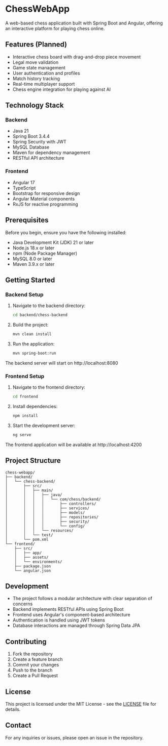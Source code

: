 # ChessWebApp

A web-based chess application built with Spring Boot and Angular, offering an interactive platform for playing chess online.

## Features (Planned)

- Interactive chess board with drag-and-drop piece movement
- Legal move validation
- Game state management
- User authentication and profiles
- Match history tracking
- Real-time multiplayer support
- Chess engine integration for playing against AI

## Technology Stack

### Backend
- Java 21
- Spring Boot 3.4.4
- Spring Security with JWT
- MySQL Database
- Maven for dependency management
- RESTful API architecture

### Frontend
- Angular 17
- TypeScript
- Bootstrap for responsive design
- Angular Material components
- RxJS for reactive programming

## Prerequisites

Before you begin, ensure you have the following installed:
- Java Development Kit (JDK) 21 or later
- Node.js 18.x or later
- npm (Node Package Manager)
- MySQL 8.0 or later
- Maven 3.9.x or later

## Getting Started

### Backend Setup

1. Navigate to the backend directory:
   ```bash
   cd backend/chess-backend
   ```

2. Build the project:
   ```bash
   mvn clean install
   ```

3. Run the application:
   ```bash
   mvn spring-boot:run
   ```

The backend server will start on http://localhost:8080

### Frontend Setup

1. Navigate to the frontend directory:
   ```bash
   cd frontend
   ```

2. Install dependencies:
   ```bash
   npm install
   ```

3. Start the development server:
   ```bash
   ng serve
   ```

The frontend application will be available at http://localhost:4200

## Project Structure

```
chess-webapp/
├── backend/
│   └── chess-backend/
│       ├── src/
│       │   ├── main/
│       │   │   ├── java/
│       │   │   │   └── com/chess/backend/
│       │   │   │       ├── controllers/
│       │   │   │       ├── services/
│       │   │   │       ├── models/
│       │   │   │       ├── repositories/
│       │   │   │       ├── security/
│       │   │   │       └── config/
│       │   │   └── resources/
│       │   └── test/
│       └── pom.xml
└── frontend/
    ├── src/
    │   ├── app/
    │   ├── assets/
    │   └── environments/
    ├── package.json
    └── angular.json
```

## Development

- The project follows a modular architecture with clear separation of concerns
- Backend implements RESTful APIs using Spring Boot
- Frontend uses Angular's component-based architecture
- Authentication is handled using JWT tokens
- Database interactions are managed through Spring Data JPA

## Contributing

1. Fork the repository
2. Create a feature branch
3. Commit your changes
4. Push to the branch
5. Create a Pull Request

## License

This project is licensed under the MIT License - see the [LICENSE](LICENSE) file for details.

## Contact

For any inquiries or issues, please open an issue in the repository.
